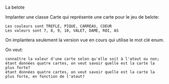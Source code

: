 La belote

Implanter une classe Carte qui représente une carte pour le jeu de belote:

    Les couleurs sont TREFLE, PIQUE, CARREAU, COEUR
    Les valeurs sont 7, 8, 9, 10, VALET, DAME, ROI, AS

On implantera seulement la version vue en cours qui utilise le mot clé enum.

On veut:

    connaître la valeur d'une carte selon qu'elle soit à l'atout ou non;
    étant données quatre cartes, on veut savoir quelle est la carte la plus forte?
    étant données quatre cartes, on veut savoir quelle est la carte la plus forte, en fonction de l'atout?
